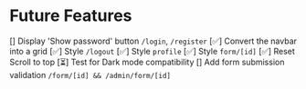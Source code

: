 # Future Features

[] Display 'Show password' button `/login`, `/register`
[✅] Convert the navbar into a grid
[✅] Style `/logout`
[✅] Style `profile`
[✅] Style `form/[id]`
[✅] Reset Scroll to top
[⏳] Test for Dark mode compatibility
[] Add form submission validation `/form/[id] && /admin/form/[id]`